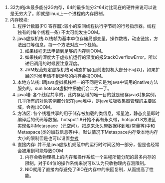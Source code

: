 1. 32为的jdk最多能分2G内存，64的最多能分2^64对比现在的硬件来说可以说是无穷大了。即就是linux上一个进程的内存限制。      
1. 内存模块:       
    1. 程序计数器(PC 寄存器):较小的空间线程执行字节码的行号指示器。线程独有的(每个线程一条) 不太可能发生OOM。      
    1. java虚拟机栈:以栈帧为基本单位存储局部变量，操作数栈，动态链接，方法出口等信息，每一个方法对应一个栈帧。 
        1. 如果线程无法申请到足够的内存则OOM。   
        1. 如果栈的深度大于虚拟机运行的深度的报StackOverflowError。所以递归调用的时候要注意深度。      
        1. JVM规范规定虚拟机栈可动态扩展(目前虚拟机大部分不可以)，如果扩展的时候申请不到足够的内存会报OOM。     
    1. 本地方法栈: 跟java虚拟机栈唯一的不同是它是为java中调用的native方法服务的。sun hotspot虚拟中把他们合二为一了。          
    1. java堆: 各个线程共享的，此内存区域的唯一目的就是储存java对象实例，几乎所有的对象实例都分配在java堆中，是java垃圾收集器管理的主要区域。会抛出OOM。       
    1. 方法区: 各个线程共享的用于储存被加载的类信息，常量池，静态变量即时编译后的代码等数据，hotspot1.8开始不再有永久带，hotspot1.8方法区实现名叫Metaspace（元空间）。把原来永久带数据移到堆(常量等)中和Metaspace(类的加载信息等)中。默认情况下Metaspace内存受本地内存大小的限制但是也可以设置[参考](https://www.cnblogs.com/paddix/p/5309550.html)     
    1. 直接内存: 并不是java虚拟机规范中的运行时时间区的一部分，但是也经常会被用到可能导致OOM      
        1. 内存会收物理机上的内存和操作系统一个进程所能分配的最多内存的限制，对于64位的操作系统来说可以认为只收物理内存测限制。    
        1. NIO就用了直接内存避免了BIO在内存中的来回复制，从而提高了性能。    

